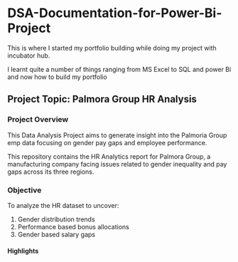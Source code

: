 # DSA-Documentation-for-Power-Bi-Project
This is where I started my portfolio building while doing my project with incubator hub.

I learnt quite a number of things ranging from MS Excel to SQL and power Bi and now how to build my portfolio
## Project Topic: Palmora Group HR Analysis 
### Project Overview
This Data Analysis Project aims to generate insight into the Palmoria Group emp data focusing on gender pay gaps and employee performance.

This repository contains the HR Analytics report for Palmora Group, a manufacturing company facing issues related to gender inequality and pay gaps across its three regions.
### Objective 
To analyze the HR dataset to uncover:
1) Gender distribution trends
2) Performance based bonus allocations
3) Gender based salary gaps
#### Highlights

